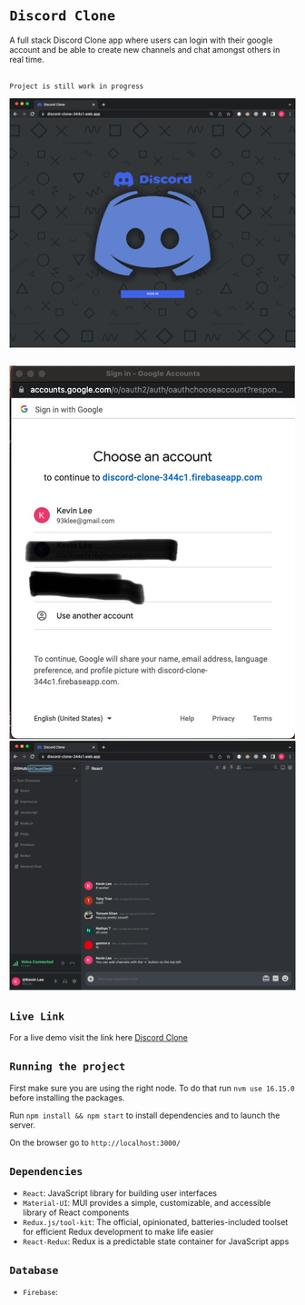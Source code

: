 # `Discord Clone`

A full stack Discord Clone app where users can login with their google account and be able to create new channels and chat amongst others in real time.

##

`Project is still work in progress`

![Before Login](https://github.com/Cloud9NB/discord-clone/blob/main/public/docs/screenshots/beforeLogin.png?raw=true)

##

![Login](https://github.com/Cloud9NB/discord-clone/blob/main/public/docs/screenshots/login.jpg?raw=true)
![Main Page](https://github.com/Cloud9NB/discord-clone/blob/main/public/docs/screenshots/mainPage.png?raw=true)

## `Live Link`

For a live demo visit the link here [Discord Clone](https://discord-clone-344c1.web.app/)

## `Running the project`

First make sure you are using the right node. To do that run `nvm use 16.15.0` before installing the packages.

Run `npm install && npm start` to install dependencies and to launch the server.

On the browser go to `http://localhost:3000/`

## `Dependencies`

- `React`: JavaScript library for building user interfaces
- `Material-UI`: MUI provides a simple, customizable, and accessible library of React components
- `Redux.js/tool-kit`: The official, opinionated, batteries-included toolset for efficient Redux development to make life easier
- `React-Redux`: Redux is a predictable state container for JavaScript apps

## `Database`

- `Firebase`:

